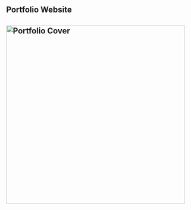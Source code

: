 
<h2 > Portfolio Website<h2>

  <a href="https://harshitajain165.github.io/Portfolio/">
<img src="https://user-images.githubusercontent.com/77115160/144892038-e3e4200e-ecd8-4457-9d7c-3ca202e2c2d3.png" alt="Portfolio Cover" width="480px"></a>
